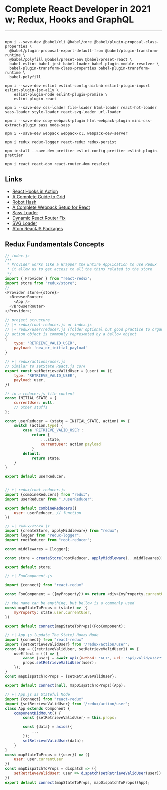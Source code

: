 # Complete React Developer in 2021 w; Redux, Hooks and GraphQL

---

```shell

npm i --save-dev @babel/cli @babel/core @babel/plugin-proposal-class-properties \
  @babel/plugin-proposal-export-default-from @babel/plugin-transform-runtime \
  @babel/polyfill @babel/preset-env @babel/preset-react \
  babel-eslint babel-jest babel-loader babel-plugin-module-resolver \
  babel-plugin-transform-class-properties babel-plugin-transform-runtime \
  babel-polyfill

npm i --save-dev eslint eslint-config-airbnb eslint-plugin-import eslint-plugin-jsx-a11y \
    eslint-plugin-node eslint-plugin-promise \
    eslint-plugin-react

npm i --save-dev css-loader file-loader html-loader react-hot-loader sass-loader style-loader react-svg-loader url-loader

npm i --save-dev copy-webpack-plugin html-webpack-plugin mini-css-extract-plugin sass node-sass

npm i --save-dev webpack webpack-cli webpack-dev-server

npm i redux redux-logger react-redux redux-persist

npm install --save-dev prettier eslint-config-prettier eslint-plugin-prettier

npm i react react-dom react-router-dom reselect

```

## Links

- [React Hooks in Action](https://github.com/jrlarsen/react-hooks-in-action)
- [A Complete Guide to Grid](https://css-tricks.com/snippets/css/complete-guide-grid/)
- [Robot Hash](https://robohash.org)
- [A Complete Webpack Setup for React](https://medium.com/swlh/a-complete-webpack-setup-for-react-e56a2edf78ae)
- [Sass Loader](https://webpack.js.org/loaders/sass-loader/)
- [Dynamic React Router Fix](https://webpack.js.org/guides/public-path/)
- [SVG Loader](https://www.npmjs.com/package/react-svg-loader)
- [Atom ReactJS Packages](https://medium.com/productivity-freak/my-atom-editor-setup-for-js-react-9726cd69ad20)

## Redux Fundamentals Concepts

```javascript
// index.js
/**
 * Provider works like a Wrapper the Entire Application to use Redux
 * it allow us to get access to all the thins related to the store
 */
import { Provider } from "react-redux";
import store from "redux/store";
//
<Provider store={store}>
  <BrowserRouter>
    <App />
  </BrowserRouter>
</Provider>;

// project structure
// |+ redux/root-reducer.js or index.js
// |+ redux/user/reducer.js (folder optional but good practice to organize state by subject) the state will be represented by last state or initial state
// action object is commonly represented by a bellow object
{
    type: 'RETRIEVE_VALID_USER',
    payload: 'new_or_initial_payload'
}

// +| redux/actions/user.js
// Similar to setState React.js core
export const setRetrieveValidUser = (user) => ({
    type: 'RETRIEVE_VALID_USER',
    payload: user,
})

// in a reducer.js file content
const INITIAL_STATE = {
    currentUser: null,
    // other stuffs
};

const userReducer = (state = INITIAL_STATE, action) => {
    switch (action.type) {
        case 'RETRIEVE_VALID_USER':
            return {
                ...state,
                currentUser: action.payload
            }
        default:
            return state;
    }
}

export default userReducer;


// +| redux/root-reducer.js
import {combineReducers} from "redux";
import userReducer from "./userReducer";

export default combineReducers({
    user: userReducer, // function
})

// +| redux/store.js
import {createStore, applyMiddleware} from "redux";
import logger from "redux-logger";
import rootReducer from "root-reducer";

const middlewares = [logger];

const store = createStore(rootReducer, applyMiddleware(...middlewares));

export default store;

// +| FooComponent.js

import {connect} from "react-redux";

const FooComponent = ({myProperty}) => return <div>{myProperty.currentUser}</div>

// the name can be anything, but bellow is a commonly used
const mapStateToProps = (state) => ({
    myProperty: state.user.currentUser,
})

export default connect(mapStateToProps)(FooComponent);

// +| App.js (update The State) Hooks Mode
import {connect} from "react-redux";
import {setRetrieveValidUser} from "/redux/action/user";
const App = ({retrieveValidUser, setRetrieveValidUser}) => {
    useEffect = (() => {
        const {user} = await api({method: 'GET', url: 'api/valid/user?id=123'});
        props.setRetrieveValidUser(user);
    });
}
const mapDispatchToProps = {setRetrieveValidUser};

export default connect(null, mapDispatchToProps)(App);

// +| App.js as Stateful Mode
import {connect} from "react-redux";
import {setRetrieveValidUser} from "/redux/action/user";
class App extends Component {
    componentDidMount() {
        const {setRetrieveValidUser} = this.props;

        const {data} = axios({
            ...
        });
        setRetrieveValidUser(data);
    }
}
const mapStateToProps = ({user}) => ({
    user: user.currentUser
})
const mapDispatchToProps = dispatch => ({
    setRetrieveValidUser: user => dispatch(setRetrieveValidUser(user))
})
export default connect(mapStateToProps, mapDispatchToProps)(App);
```
